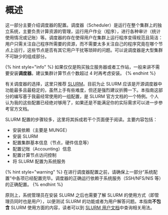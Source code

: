 # 概述

这一部分主要介绍调度器的配置。调度器（Scheduler）是运行在整个集群上的独立系统，主要负责计算资源的管理，运行用户作业（程序），进行各种审计（统计使用情况或记账）等。调度器的存在使得用户在集群上运行程序变得规范且简洁：用户只需关注自己程序所需要的资源，而不需要太多关注自己的程序究竟在哪个节点上运行，这些节点是否有其它用户干扰等琐碎的问题。可以说调度器是大型集群不可缺少的组成部分。

{% hint style="info" %}
如果仅仅是购买独立服务器或者工作站，一般来讲不需要安装**调度器**。建议集群计算节点个数超过 4 时再考虑安装。
{% endhint %}

有关调度器的选择，这里只推荐 [SLURM](https://slurm.schedmd.com/documentation.html)。目前为止 SLURM 应该是开源调度器中功能最多且最稳定的，虽然上手有些难度，但还是强烈建议折腾一下。本指南这部分的编写基于我最经常使用的一组配置，是 SLURM 官方文档的一个特例。个人认为我的这些配置已经绝对够用了，如果还是不能满足你的实际需求可以进一步参考官方文档。

SLURM 配置的步骤较多，这里将其拆成若干个页面便于阅读。主要内容包括：

* 安装依赖（主要是 MUNGE）
* 安装 SLURM
* 配置集群基本信息（节点，硬件信息等）
* 配置记账（Accounting）信息
* 配置计算节点访问控制
* 将 SLURM 配置为系统服务

{% hint style="warning" %}
在进行调度器配置之前，请确保上一部分“系统配置”中各项已经配置完毕。调度器的正确运行依赖于系统服务（SSH/NFS/NIS 等）的正确配置。
{% endhint %}

原则上，系统管理员在安装 SLURM 之后也需要了解 SLURM 的使用方式（即管理员同时也是用户），以便测试 SLURM 的功能或者为用户解答问题。本指南**不包含** SLURM 使用方面的内容，读者可以到 [SLURM 用户文档](https://slurm.schedmd.com/quickstart.html)中查询相关用法。

